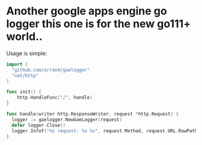 # Another google apps engine go logger this one is for the new go111+ world..

Usage is simple:
```go
import (
  "github.com/arran4/gaelogger"
  "net/http"
)

func init() {
    http.HandleFunc("/", handle)
}

func handle(writer http.ResponseWriter, request *http.Request) {
  logger := gaelogger.NewGaeLogger(request)
  defer logger.Close()
  logger.Infof("%s request: %v %v", request.Method, request.URL.RawPath, request.URL.RawQuery)
}
```
